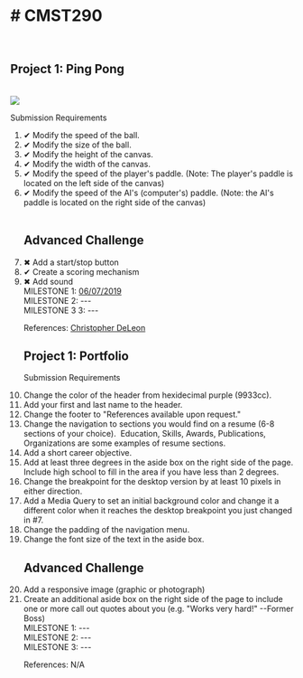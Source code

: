 <h1># CMST290</h1> <br>
<h2>Project 1: Ping Pong</h2><br>
<img src="https://thumbs.gfycat.com/MintyHardHammerkop-small.gif" />
<p>Submission Requirements</p>
<ol>
  <li>✔ Modify the speed of the ball.</li> 
  <li>✔ Modify the size of the ball.</li>
  <li>✔ Modify the height of the canvas.</li>
  <li>✔ Modify the width of the canvas.</li>
  <li>✔ Modify the speed of the player's paddle. (Note: The player's paddle is located on the left side of the canvas)</li>
  <li>✔ Modify the speed of the AI's (computer's) paddle. (Note: the AI's paddle is located on the right side of the canvas)</li>
<br>
<h2>Advanced Challenge</h2>
  <li>✖ Add a start/stop button</li>
  <li>✔ Create a scoring mechanism</li>
  <li>✖ Add sound </li>
MILESTONE 1: <a href="https://jessforux.github.io/CMST290/project1">06/07/2019</a><br>
MILESTONE 2: ---<br>
MILESTONE 3 3: ---<br>
<p>References: <a href="https://www.udemy.com/user/christopherleedeleon/"> Christopher DeLeon </a></p>

<h2>Project 1: Portfolio</h2>
<p>Submission Requirements</p>
  <li>Change the color of the header from hexidecimal purple (9933cc).</li>
  <li>Add your first and last name to the header.</li>
  <li>Change the footer to "References available upon request."</li>
  <li>Change the navigation to sections you would find on a resume (6-8 sections of your choice).  Education, Skills, Awards, Publications, Organizations are some examples of resume sections.</li>
  <li>Add a short career objective.</li>
  <li>Add at least three degrees in the aside box on the right side of the page. Include high school to fill in the area if you have less than 2 degrees.</li>
  <li>Change the breakpoint for the desktop version by at least 10 pixels in either direction.</li>
  <li>Add a Media Query to set an initial background color and change it a different color when it reaches the desktop breakpoint you just changed in #7.</li>
  <li>Change the padding of the navigation menu.</li>
  <li>Change the font size of the text in the aside box.</li>
  <h2>Advanced Challenge</h2>
  <li>Add a responsive image (graphic or photograph)</li>
  <li>Create an additional aside box on the right side of the page to include one or more call out quotes about you (e.g. "Works very hard!" --Former Boss)</li>
MILESTONE 1: ---<br>
MILESTONE 2: ---<br>
MILESTONE 3: ---<br>
<p>References: N/A</p>
</ol>
